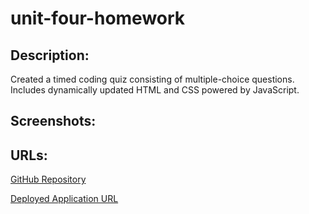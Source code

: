 # unit-four-homework

## Description: 
Created a timed coding quiz consisting of multiple-choice questions. Includes dynamically updated HTML and CSS powered by JavaScript. 

## Screenshots: 

## URLs:

<a href="https://github.com/mlward639/unit-four-homework">GitHub Repository</a>

<a href="">Deployed Application URL</a>
